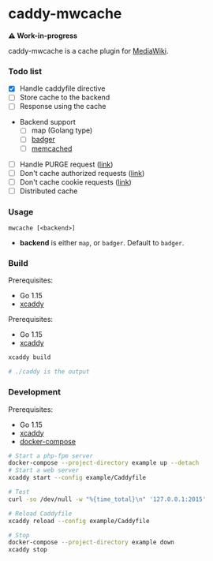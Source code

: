# caddy-mwcache

**⚠️ Work-in-progress**

caddy-mwcache is a cache plugin for [MediaWiki].

### Todo list

- [x] Handle caddyfile directive
- [ ] Store cache to the backend
- [ ] Response using the cache
- Backend support
  - [ ] map (Golang type)
  - [ ] [badger](https://github.com/dgraph-io/badger)
  - [ ] [memcached](https://memcached.org/)
- [ ] Handle PURGE request ([link](https://www.mediawiki.org/wiki/Manual:$wgCdnServers))
- [ ] Don't cache authorized requests ([link](https://github.com/wikimedia/puppet/blob/120dff458fea24318bbcb31b457b5b7d113e66a9/modules/varnish/templates/misc-frontend.inc.vcl.erb#L36-L39))
- [ ] Don't cache cookie requests ([link](https://github.com/wikimedia/puppet/blob/120dff458fea24318bbcb31b457b5b7d113e66a9/modules/varnish/templates/misc-frontend.inc.vcl.erb#L41-L49))
- [ ] Distributed cache

### Usage

```caddyfile
mwcache [<backend>]
```

- **backend** is either `map`, or `badger`. Default to `badger`.
<!-- - **memcached_url** is a url for memcached backend. -->

### Build

Prerequisites:

- Go 1.15
- [xcaddy]

Prerequisites:

- Go 1.15
- [xcaddy]

```bash
xcaddy build

# ./caddy is the output
```

### Development

Prerequisites:

- Go 1.15
- [xcaddy]
- [docker-compose]

```bash
# Start a php-fpm server
docker-compose --project-directory example up --detach
# Start a web server
xcaddy start --config example/Caddyfile

# Test
curl -so /dev/null -w "%{time_total}\n" '127.0.0.1:2015'

# Reload Caddyfile
xcaddy reload --config example/Caddyfile

# Stop
docker-compose --project-directory example down
xcaddy stop
```

[mediawiki]: https://www.mediawiki.org
[xcaddy]: https://github.com/caddyserver/xcaddy
[docker-compose]: (https://docs.docker.com/compose/)
